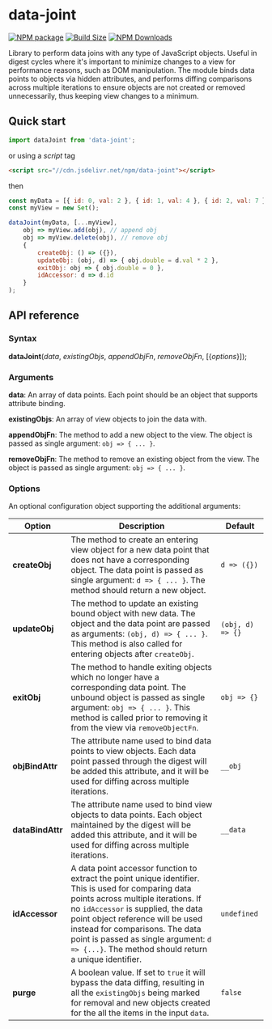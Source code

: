 data-joint
==========

[![NPM package][npm-img]][npm-url]
[![Build Size][build-size-img]][build-size-url]
[![NPM Downloads][npm-downloads-img]][npm-downloads-url]

Library to perform data joins with any type of JavaScript objects.
Useful in digest cycles where it's important to minimize changes to a view for performance reasons, such as DOM manipulation.
The module binds data points to objects via hidden attributes, and performs diffing comparisons across multiple iterations to ensure objects are not created or removed unnecessarily, thus keeping view changes to a minimum.

## Quick start

```js
import dataJoint from 'data-joint';
```
or using a *script* tag
```html
<script src="//cdn.jsdelivr.net/npm/data-joint"></script>
```
then
```js
const myData = [{ id: 0, val: 2 }, { id: 1, val: 4 }, { id: 2, val: 7 }];
const myView = new Set();

dataJoint(myData, [...myView], 
    obj => myView.add(obj), // append obj
    obj => myView.delete(obj), // remove obj
    {
        createObj: () => ({}),
        updateObj: (obj, d) => { obj.double = d.val * 2 },
        exitObj: obj => { obj.double = 0 },
        idAccessor: d => d.id
    }
);
```

## API reference

### Syntax

<b>dataJoint</b>(<i>data</i>, <i>existingObjs</i>, <i>appendObjFn</i>, <i>removeObjFn</i>, [{<i>options</i>}]);

### Arguments

<b>data</b>: An array of data points. Each point should be an object that supports attribute binding.

<b>existingObjs</b>: An array of view objects to join the data with.
 
<b>appendObjFn</b>: The method to add a new object to the view. The object is passed as single argument: `obj => { ... }`.

<b>removeObjFn</b>: The method to remove an existing object from the view. The object is passed as single argument: `obj => { ... }`.

### Options

An optional configuration object supporting the additional arguments:

| Option | Description | Default |
| --- | --- | --- |
| <b>createObj</b> | The method to create an entering view object for a new data point that does not have a corresponding object. The data point is passed as single argument: `d => { ... }`. The method should return a new object. | `d => ({})` |
| <b>updateObj</b> | The method to update an existing bound object with new data. The object and the data point are passed as arguments: `(obj, d) => { ... }`. This method is also called for entering objects after `createObj`. | `(obj, d) => {}` |
| <b>exitObj</b> | The method to handle exiting objects which no longer have a corresponding data point. The unbound object is passed as single argument: `obj => { ... }`. This method is called prior to removing it from the view via `removeObjectFn`. | `obj => {}` |
| <b>objBindAttr</b> | The attribute name used to bind data points to view objects. Each data point passed through the digest will be added this attribute, and it will be used for diffing across multiple iterations. | `__obj` |
| <b>dataBindAttr</b> | The attribute name used to bind view objects to data points. Each object maintained by the digest will be added this attribute, and it will be used for diffing across multiple iterations. | `__data` |
| <b>idAccessor</b> | A data point accessor function to extract the point unique identifier. This is used for comparing data points across multiple iterations. If no `idAccessor` is supplied, the data point object reference will be used instead for comparisons. The data point is passed as single argument: `d => {...}`. The method should return a unique identifier. | `undefined` |
| <b>purge</b> | A boolean value. If set to `true` it will bypass the data diffing, resulting in all the `existingObjs` being marked for removal and new objects created for the all the items in the input `data`. | `false` |


[npm-img]: https://img.shields.io/npm/v/data-joint
[npm-url]: https://npmjs.org/package/data-joint
[build-size-img]: https://img.shields.io/bundlephobia/minzip/data-joint
[build-size-url]: https://bundlephobia.com/result?p=data-joint
[npm-downloads-img]: https://img.shields.io/npm/dt/data-joint
[npm-downloads-url]: https://www.npmtrends.com/data-joint
